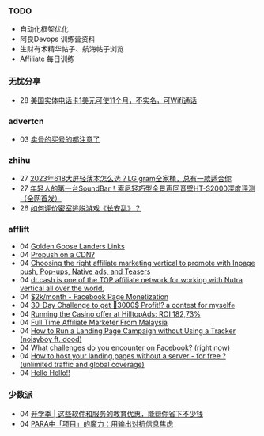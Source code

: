 ### TODO
-  自动化框架优化
-  阿良Devops 训练营资料
-  生财有术精华帖子、航海帖子浏览
-  Affiliate 每日训练

### 无忧分享
<!-- ruyo:START -->
-  28 [美国实体电话卡1美元可使11个月，不实名，可Wifi通话](https://51.ruyo.net/18487.html)<!-- ruyo:END -->

### advertcn
<!-- advertcn:START -->
-  03 [卖号的买号的都注意了](https://www.advertcn.com/forum.php?mod=viewthread&tid=112343)<!-- advertcn:END -->

### zhihu
<!-- zhihu:START -->
-  27 [2023年618大屏轻薄本怎么选？LG gram全家桶，总有一款适合你](http://zhuanlan.zhihu.com/p/632641888?utm_campaign=rss&utm_medium=rss&utm_source=rss&utm_content=title)
-  27 [年轻人的第一台SoundBar！索尼轻巧型全景声回音壁HT-S2000深度评测（全网首发）](http://zhuanlan.zhihu.com/p/630990296?utm_campaign=rss&utm_medium=rss&utm_source=rss&utm_content=title)
-  26 [如何评价密室逃脱游戏《长安乱》？](http://www.zhihu.com/question/563950552/answer/3045961312?utm_campaign=rss&utm_medium=rss&utm_source=rss&utm_content=title)<!-- zhihu:END -->

### afflift
<!-- afflift:START -->
-  04 [Golden Goose Landers Links](https://afflift.com/f/threads/golden-goose-landers-links.11743/)
-  04 [Propush on a CDN?](https://afflift.com/f/threads/propush-on-a-cdn.11713/)
-  04 [Choosing the right affiliate marketing vertical to promote with Inpage push, Pop-ups, Native ads, and Teasers](https://afflift.com/f/threads/choosing-the-right-affiliate-marketing-vertical-to-promote-with-inpage-push-pop-ups-native-ads-and-teasers.11742/)
-  04 [dr.cash is one of the TOP affiliate network for working with Nutra vertical all over the world.](https://afflift.com/f/threads/dr-cash-is-one-of-the-top-affiliate-network-for-working-with-nutra-vertical-all-over-the-world.11669/)
-  04 [$2k/month - Facebook Page Monetization](https://afflift.com/f/threads/2k-month-facebook-page-monetization.10637/)
-  04 [30-Day Challenge to get 🎯3000$ Profit⁉ a contest for myself✊](https://afflift.com/f/threads/30-day-challenge-to-get-%F0%9F%8E%AF3000-profit%E2%81%89-a-contest-for-myself%E2%9C%8A.9419/)
-  04 [Running the Casino offer at HilltopAds: ROI 182,73%](https://afflift.com/f/threads/running-the-casino-offer-at-hilltopads-roi-182-73.11735/)
-  04 [Full Time Affiliate Marketer From Malaysia](https://afflift.com/f/threads/full-time-affiliate-marketer-from-malaysia.11738/)
-  04 [How to Run a Landing Page Campaign without Using a Tracker &lpar;noisyboy ft. dood&rpar;](https://afflift.com/f/threads/how-to-run-a-landing-page-campaign-without-using-a-tracker-noisyboy-ft-dood.11737/)
-  04 [What challenges do you encounter on Facebook? &lpar;right now&rpar;](https://afflift.com/f/threads/what-challenges-do-you-encounter-on-facebook-right-now.11740/)
-  04 [How to host your landing pages without a server - for free ? &lpar;unlimited traffic and global coverage&rpar;](https://afflift.com/f/threads/how-to-host-your-landing-pages-without-a-server-for-free-unlimited-traffic-and-global-coverage.10527/)
-  04 [Hello Hello!!](https://afflift.com/f/threads/hello-hello.11739/)<!-- afflift:END -->

### 少数派
<!-- sspai:START -->
-  04 [开学季 | 这些软件和服务的教育优惠，能帮你省下不少钱](https://sspai.com/post/68227)
-  04 [PARA中「项目」的魔力：用输出对抗信息焦虑](https://sspai.com/post/83271)<!-- sspai:END -->
